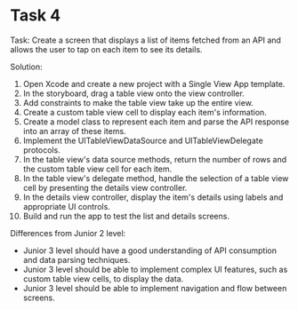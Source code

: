 # Task 4

Task: Create a screen that displays a list of items fetched from an API and
allows the user to tap on each item to see its details.

Solution:

1. Open Xcode and create a new project with a Single View App template.
2. In the storyboard, drag a table view onto the view controller.
3. Add constraints to make the table view take up the entire view.
4. Create a custom table view cell to display each item's information.
5. Create a model class to represent each item and parse the API response into
   an array of these items.
6. Implement the UITableViewDataSource and UITableViewDelegate protocols.
7. In the table view's data source methods, return the number of rows and the
   custom table view cell for each item.
8. In the table view's delegate method, handle the selection of a table view
   cell by presenting the details view controller.
9. In the details view controller, display the item's details using labels and
   appropriate UI controls.
10. Build and run the app to test the list and details screens.

Differences from Junior 2 level:

-   Junior 3 level should have a good understanding of API consumption and data
    parsing techniques.
-   Junior 3 level should be able to implement complex UI features, such as
    custom table view cells, to display the data.
-   Junior 3 level should be able to implement navigation and flow between
    screens.
